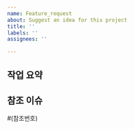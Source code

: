 ```yaml
---
name: Feature_request
about: Suggest an idea for this project
title: ''
labels: ''
assignees: ''

---
```


## 작업 요약 


## 참조 이슈 
#(참조번호)
